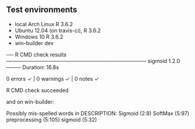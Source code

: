 ## Test environments
* local Arch Linux R 3.6.2
* Ubuntu 12.04 (on travis-ci), R 3.6.2
* Windows 10 R 3.6.2
* win-builder dev

── R CMD check results ────────────────────────────────────── sigmoid 1.2.0 ────
Duration: 16.8s

0 errors ✓ | 0 warnings ✓ | 0 notes ✓

R CMD check succeeded

and on win-builder:

Possibly mis-spelled words in DESCRIPTION:
  Sigmoid (2:8)
  SoftMax (5:97)
  preprocessing (5:105)
  sigmoid (5:32)
